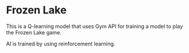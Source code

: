 # Frozen Lake

<p>This is a Q-learning model that uses Gym API for training a model to play the Frozen Lake game.</p>
<p>AI is trained by using reinforcement learning.</p>
